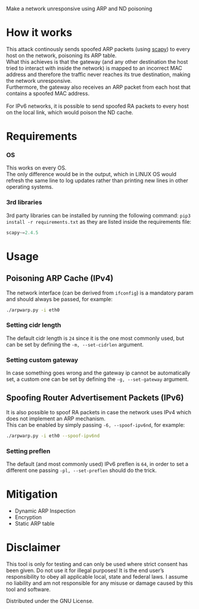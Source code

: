 Make a network unresponsive using ARP and ND poisoning

# How it works
This attack continously sends spoofed ARP packets (using [scapy](https://github.com/secdev/scapy)) to every host on the network, poisoning its ARP table. </br>
What this achieves is that the gateway (and any other destination the host tried to interact with inside the network) is mapped to an incorrect MAC address and therefore the traffic never reaches its true destination, making the network unresponsive. </br>
Furthermore, the gateway also receives an ARP packet from each host that contains a spoofed MAC address.
</br></br>
For IPv6 networks, it is possible to send spoofed RA packets to every host on the local link, which would poison the ND cache.


# Requirements
### OS
This works on every OS. </br>
The only difference would be in the output, which in LINUX OS would refresh the same line to log updates rather than printing new lines in other operating systems.

### 3rd libraries
3rd party libraries can be installed by running the following command: `pip3 install -r requirements.txt` as they are listed inside the requirements file:
```python
scapy~=2.4.5
```
# Usage

## Poisoning ARP Cache (IPv4)

The network interface (can be derived from `ifconfig`) is a mandatory param and should always be passed, for example: 
```bash
./arpwarp.py -i eth0
```

### Setting cidr length
The default cidr length is `24` since it is the one most commonly used, but can be set by defining the `-m, --set-cidrlen` argument.

### Setting custom gateway
In case something goes wrong and the gateway ip cannot be automatically set, a custom one can be set by defining the `-g, --set-gateway` argument.

## Spoofing Router Advertisement Packets (IPv6)
It is also possible to spoof RA packets in case the network uses IPv4 which does not implement an ARP mechanism. <br/>
This can be enabled by simply passing `-6, --spoof-ipv6nd`, for example:
```bash
./arpwarp.py -i eth0 --spoof-ipv6nd
```

### Setting preflen
The default (and most commonly used) IPv6 preflen is `64`, in order to set a different one passing `-pl, --set-preflen` should do the trick.


# Mitigation
* Dynamic ARP Inspection
* Encryption
* Static ARP table

# Disclaimer

This tool is only for testing and can only be used where strict consent has been given. Do not use it for illegal purposes! It is the end user’s responsibility to obey all applicable local, state and federal laws. I assume no liability and am not responsible for any misuse or damage caused by this tool and software.

Distributed under the GNU License.
